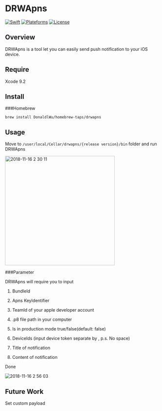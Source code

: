 # DRWApns

[![Swift](https://img.shields.io/badge/swift-4.1-blue.svg)](https://swift.org/)
[![Plateforms](https://img.shields.io/badge/platforms-macOS-green.svg)](https://en.wikipedia.org/wiki/Macintosh_operating_systems)
[![License](https://img.shields.io/badge/License-Apache-blue.svg)](https://www.apache.org/licenses/LICENSE-2.0)

Overview
--------

DRWApns is a tool let you can easily send push notification to your iOS device.

Require
--------

Xcode 9.2

Install
--------

###Homebrew
~~~~~~~~~~~~~~~~~~~~~~~~~~~~~~~~~~~~~~~~~~~~~~~~~~~~~~~~~~~~~~~~~~~~~~~~~~~~~~~~
brew install DonaldlWu/homebrew-taps/drwapns
~~~~~~~~~~~~~~~~~~~~~~~~~~~~~~~~~~~~~~~~~~~~~~~~~~~~~~~~~~~~~~~~~~~~~~~~~~~~~~~~

Usage
--------

Move to ``/user/local/Cellar/drwapns/{release version}/bin`` folder and run DRWApns

<img width="359" alt="2018-11-16 2 30 11" src="https://user-images.githubusercontent.com/28559915/48602157-24c05a80-e9ad-11e8-94de-26ded21d242d.png">

###Parameter

DRWApns will require you to input

1. BundleId

2. Apns KeyIdentifier

3. TeamId of your apple developer account

4. .p8 file path in your computer

5. Is in production mode true/false(default: false)

6. DeviceIds (input device token separate by ,  p.s. No space)

7. Title of notification

8. Content of notification

Done

![2018-11-16 2 56 03](https://user-images.githubusercontent.com/28559915/48603005-0740c000-e9b0-11e8-9d6d-0e5d56c7dfee.png)

Future Work
------

Set custom payload